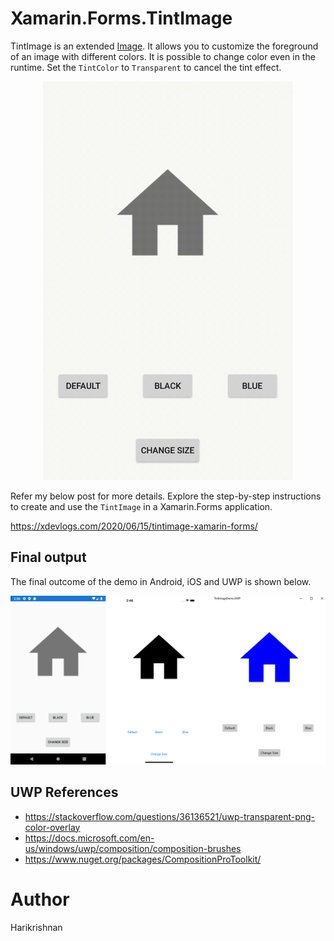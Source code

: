 Xamarin.Forms.TintImage
=======================
TintImage is an extended [Image](https://docs.microsoft.com/en-us/dotnet/api/xamarin.forms.image?view=xamarin-forms). It allows you to customize the foreground of an image with different colors. It is possible to change color even in the runtime. Set the `TintColor` to `Transparent` to cancel the tint effect.

<p align="center">
  <img src="Screenshots/TintImage_XForms_GIF.gif" Width="400" />
</p>

Refer my below post for more details. Explore the step-by-step instructions to create and use the `TintImage` in a Xamarin.Forms application.

https://xdevlogs.com/2020/06/15/tintimage-xamarin-forms/ 


## Final output

The final outcome of the demo in Android, iOS and UWP is shown below. 

<p align="center">
  <img src="Screenshots/TintImage_XForms.png" Width="750" />
</p>


## UWP References

* https://stackoverflow.com/questions/36136521/uwp-transparent-png-color-overlay
* https://docs.microsoft.com/en-us/windows/uwp/composition/composition-brushes
* https://www.nuget.org/packages/CompositionProToolkit/


Author
======
Harikrishnan